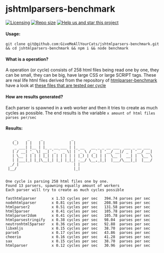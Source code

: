 # jshtmlparsers-benchmark

[![Licensing](https://img.shields.io/github/license/givemeallyourcats/jshtmlparsers-benchmark.svg)](https://raw.githubusercontent.com/givemeallyourcats/jshtmlparsers-benchmark/master/LICENSE)
[![Repo size](https://img.shields.io/github/repo-size/givemeallyourcats/jshtmlparsers-benchmark.svg)](https://github.com/givemeallyourcats/jshtmlparsers-benchmark)
[![Help us and star this project](https://img.shields.io/github/stars/givemeallyourcats/jshtmlparsers-benchmark.svg?style=social)](https://github.com/givemeallyourcats/jshtmlparsers-benchmark)

#### Usage:

`git clone git@github.com:GiveMeAllYourCats/jshtmlparsers-benchmark.git && cd jshtmlparsers-benchmark && npm i && node benchmark`

#### What is a operation?

A operation (or cycle) consists of 258 html files being read one by one, they can be small, they can be big, have large CSS or large SCRIPT tags. These are real life html files derived from the repository of [htmlparser-benchmark](https://github.com/AndreasMadsen/htmlparser-benchmark) have a look at [these files that are tested per cycle](https://github.com/GiveMeAllYourCats/jshtmlparsers-benchmark/tree/master/html)

#### How are results generated?

Each parser is spawned in a web worker and then it tries to create as much cycles as possible. The end results is the variable `x amount of html files parses per/sec`

#### Results:

```
    _     _     _             _
   (_)   | |   | |           | |
    _ ___| |__ | |_ _ __ ___ | |_ __   __ _ _ __ ___  ___ _ __ ___
   | / __| '_ \| __| '_ ` _ \| | '_ \ / _` | '__/ __|/ _ | '__/ __|
   | \__ | | | | |_| | | | | | | |_) | (_| | |  \__ |  __| |  \__ \
   | |___|_| |_|\__|_| |_| |_|_| .__/ \__,_|_|  |___/\___|_|  |___/
  _/ |                         | |
 |__/                          |_|


One cycle is parsing 258 html files one by one.
Found 13 parsers, spawning equally amount of workers
Each parser will try to create as much cycles possible

fasthtmlparser       x 1.53 cycles per sec   394.74 parses per sec
nodehtmlparser       x 0.81 cycles per sec   208.98 parses per sec
htmlparser2          x 0.51 cycles per sec   131.58 parses per sec
html5parser          x 0.41 cycles per sec   105.78 parses per sec
htmlparser2dom       x 0.41 cycles per sec   105.78 parses per sec
htmlparsestringify   x 0.38 cycles per sec   98.04  parses per sec
neutronhtml5parser   x 0.36 cycles per sec   92.88  parses per sec
libxmljs             x 0.15 cycles per sec   38.70  parses per sec
parse5               x 0.17 cycles per sec   43.86  parses per sec
cheerio              x 0.16 cycles per sec   41.28  parses per sec
sax                  x 0.15 cycles per sec   38.70  parses per sec
htmlparser           x 0.12 cycles per sec   30.96  parses per sec

```
